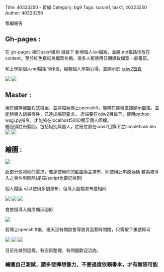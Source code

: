 Title: 40323250 - 暫編
Category: bg9
Tags: scrum1, task1, 40323250
Author: 40323250


暫編報告

<!-- PELICAN_END_SUMMARY -->

<h2>Gh-pages : </h2>在 gh-pages 裡的user/組別 目錄下 新增個人leo檔案，並將.md檔路徑放在content，至於紅色框框為檔案名稱，很多人都使用日期導致檔案一直覆寫。

和上學期個人md檔相同作法，編輯個人學期心得，並顯示於
<a href="http://2015fallhw.github.io/cdw2/post/">cdw2首頁</a> 

<img src="./../files/bg9/1.png">

<img src="./../files/bg9/2.png">



<h2>Master : </h2>
用於儲存繪圖程式檔案，並將檔案傳上openshift，能夠在遠端直接顯示圖檔，並能夠導入組員零件，已達成協同要求。
近端要在cdw2目錄下，使用python wsgi.py指令，才能夠在localhost5000顯示個人圖檔。
<br>
繪圖須註冊藍圖，包括組別與個人，註冊位置在cdw2目錄下之simpleflask.leo

<img src="./../files/bg9/3.png">

<img src="./../files/bg9/4.png">

<h2>繪圖 : </h2>

<img src="./../files/bg9/5.png">

此部分依照你的需求，若是使用你的藍圖為主畫布，則使用此串原始碼
若為被導入之零件則刪除(尾端/script也要記得刪)

個人檔案  可以使用多個畫布，但導入圖檔畫布要相同

<img src="./../files/bg9/6.png">

<img src="./../files/bg9/7.png">

<img src="./../files/bg9/8.png">


會依照導入順序顯示圖形


<img src="./../files/bg9/9.png">


若傳上openshift後，幾天沒有開啟會導致頁面暫時關閉，只需按下重啟即可


<img src="./../files/bg9/10.png">


<img src="./../files/bg9/ABD.png">

<img src="./../files/bg9/ABD_2.png">

目前先做到這樣，有空再整理，有問題歡迎洽詢。


<h3>繪圖自己測試，請多發揮想像力，不要過度依賴書本，才有無限可能</h3>




